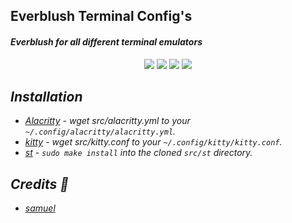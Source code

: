 ## Everblush Terminal Config's 
<p>
<h4> <i>Everblush for all different terminal emulators<i> </h4>
</p> 
<p align="center"> 
<img src="https://img.shields.io/github/stars/Everblush/terminal-emulators?color=e5c76b&labelColor=22292b&style=for-the-badge"> <img src="https://img.shields.io/github/issues/Everblush/terminal-emulators?color=67b0e8&labelColor=22292b&style=for-the-badge">
<img src="https://img.shields.io/static/v1?label=license&message=MIT&color=8ccf7e&labelColor=22292b&style=for-the-badge">
<img src="https://img.shields.io/github/forks/Everblush/terminal-emulators?color=e74c4c&labelColor=1b2224&style=for-the-badge">
</p>

## Installation 

- [Alacritty](https://github.com/Everblush/terminal-emulators/tree/main/src/alacritty.yml) - wget src/alacritty.yml to your `~/.config/alacritty/alacritty.yml`. 
- [kitty](https://github.com/Everblush/terminal-emulators/tree/main/src/kitty.conf) - wget src/kitty.conf to your `~/.config/kitty/kitty.conf`.
- [st](https://github.com/Everblush/terminal-emulators/tree/main/st) - `sudo make install` into the cloned `src/st` directory.

## Credits 💝
- [samuel](https://github.com/samuelnihbos)
